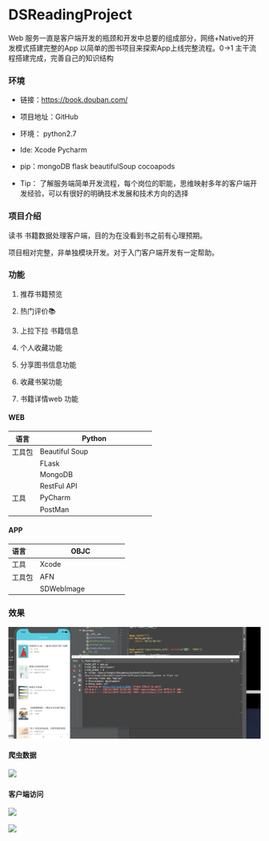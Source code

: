 # DSReadingProject
Web 服务一直是客户端开发的瓶颈和开发中总要的组成部分，网络+Native的开发模式搭建完整的App
以简单的图书项目来探索App上线完整流程。0->1 主干流程搭建完成，完善自己的知识结构

### 环境

* 链接：https://book.douban.com/

* 项目地址：GitHub

* 环境： python2.7 

* Ide: Xcode Pycharm

* pip：mongoDB flask beautifulSoup  cocoapods  

* Tip： 了解服务端简单开发流程，每个岗位的职能，思维映射多年的客户端开发经验，可以有很好的明确技术发展和技术方向的选择

### 项目介绍



读书 书籍数据处理客户端，目的为在没看到书之前有心理预期。

项目相对完整，非单独模块开发。对于入门客户端开发有一定帮助。

### 功能

1. 推荐书籍预览

2. 热门评价📚

3. 上拉下拉 书籍信息

4. 个人收藏功能

5. 分享图书信息功能

6. 收藏书架功能

7. 书籍详情web 功能

   

#### WEB 

 


| **语言**  | **Python**|
| ----- | -------------------------|
| 工具包 | Beautiful Soup &nbsp; &nbsp; &nbsp; &nbsp; &nbsp; &nbsp; &nbsp; &nbsp; &nbsp; &nbsp; &nbsp; &nbsp; &nbsp; &nbsp; &nbsp; &nbsp;    |
|        |     FLask   |
|        |    MongoDB     |
| | RestFul API |
| 工具   |    PyCharm     |
|        | PostMan |



#### APP

| 语言   | OBJC   |
| :----- | ---------- |
| 工具  |  Xcode   &nbsp; &nbsp; &nbsp; &nbsp; &nbsp; &nbsp; &nbsp; &nbsp; &nbsp; &nbsp; &nbsp; &nbsp; &nbsp; &nbsp; &nbsp; &nbsp;   |
| 工具包				 | 							AFN  				      |
|        | SDWebImage |



### 效果

![](https://github.com/Bintong/DSReadingProject/blob/master/gif2.gif)

#### 爬虫数据

![](https://github.com/Bintong/DSReadingProject/blob/master/gif1.gif)

#### 客户端访问

![](https://github.com/Bintong/DSReadingProject/blob/master/gif3.gif)

![](https://github.com/Bintong/DSReadingProject/blob/master/gif4.gif)

